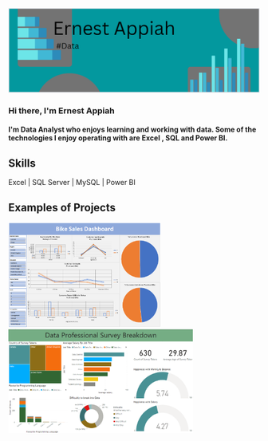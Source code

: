 ![Data](https://github.com/Ernest-Ap/Ernest-Ap/blob/main/EA.png)

### Hi there, I'm Ernest Appiah

#### I'm  Data Analyst who enjoys learning and working with data. Some of the technologies I enjoy operating with are Excel , SQL and Power BI. 

## Skills 
Excel | SQL Server | MySQL | Power BI 

## Examples of Projects
<p float="left">
<img src="https://github.com/Ernest-Ap/Ernest-Ap/blob/main/BikesDashboard.png" width="306">
&nbsp
<img src="https://github.com/Ernest-Ap/Ernest-Ap/blob/main/DataProSurvey.png" width="370">
